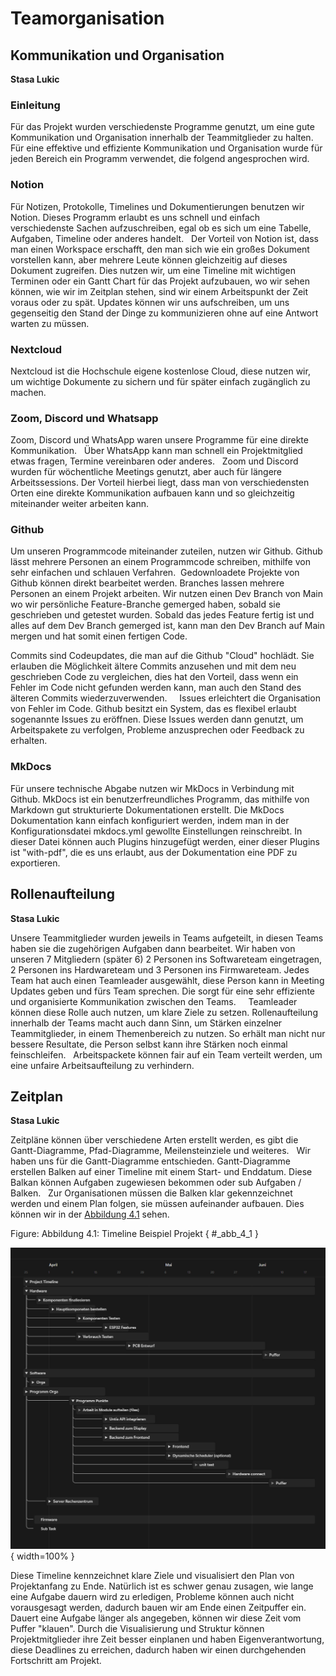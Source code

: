 # Teamorganisation

## Kommunikation und Organisation 
  
  **Stasa Lukic**
  
  
  
### Einleitung
Für das Projekt wurden verschiedenste Programme genutzt, um eine gute Kommunikation und Organisation innerhalb der Teammitglieder zu halten. Für eine effektive und effiziente Kommunikation und Organisation wurde für jeden Bereich ein Programm verwendet, die folgend angesprochen wird.  

### Notion

Für Notizen, Protokolle, Timelines und Dokumentierungen benutzen wir Notion. Dieses Programm erlaubt es uns schnell und einfach verschiedenste Sachen aufzuschreiben, egal ob es sich um eine Tabelle, Aufgaben, Timeline oder anderes handelt.  
Der Vorteil von Notion ist, dass man einen Workspace erschafft, den man sich wie ein großes Dokument vorstellen kann, aber mehrere Leute können gleichzeitig auf dieses Dokument zugreifen. Dies nutzen wir, um eine Timeline mit wichtigen Terminen oder ein Gantt Chart für das Projekt aufzubauen, wo wir sehen können, wie wir im Zeitplan stehen, sind wir einem Arbeitspunkt der Zeit voraus oder zu spät. Updates können wir uns aufschreiben, um uns gegenseitig den Stand der Dinge zu kommunizieren ohne auf eine Antwort warten zu müssen. 

### Nextcloud

Nextcloud ist die Hochschule eigene kostenlose Cloud, diese nutzen wir, um wichtige Dokumente zu sichern und für später einfach zugänglich zu machen.

### Zoom, Discord und Whatsapp

Zoom, Discord und WhatsApp waren unsere Programme für eine direkte Kommunikation.  
Über WhatsApp kann man schnell ein Projektmitglied etwas fragen, Termine vereinbaren oder anderes.  
Zoom und Discord wurden für wöchentliche Meetings genutzt, aber auch für längere Arbeitssessions. Der Vorteil hierbei liegt, dass man von verschiedensten Orten eine direkte Kommunikation aufbauen kann und so gleichzeitig miteinander weiter arbeiten kann.


### Github

Um unseren Programmcode miteinander zuteilen, nutzen wir Github. Github lässt mehrere Personen an einem Programmcode schreiben, mithilfe von sehr einfachen und schlauen Verfahren.  Gedownloadete Projekte von Github können direkt bearbeitet werden. Branches lassen mehrere Personen an einem Projekt arbeiten. Wir nutzen einen Dev Branch von Main wo wir persönliche Feature-Branche gemerged haben, sobald sie geschrieben und getestet wurden. Sobald das jedes Feature fertig ist und alles auf dem Dev Branch gemerged ist, kann man den Dev Branch auf Main mergen und hat somit einen fertigen Code.  

Commits sind Codeupdates, die man auf die Github "Cloud" hochlädt. Sie erlauben die Möglichkeit ältere Commits anzusehen und mit dem neu geschrieben Code zu vergleichen, dies hat den Vorteil, dass wenn ein Fehler im Code nicht gefunden werden kann, man auch den Stand des älteren Commits wiederzuverwenden.  
  
Issues erleichtert die Organisation von Fehler im Code. Github besitzt ein System, das es flexibel erlaubt sogenannte Issues zu eröffnen. Diese Issues werden dann genutzt, um Arbeitspakete zu verfolgen, Probleme anzusprechen oder Feedback zu erhalten.


### MkDocs

Für unsere technische Abgabe nutzen wir MkDocs in Verbindung mit Github. MkDocs ist ein benutzerfreundliches Programm, das mithilfe von Markdown gut strukturierte Dokumentationen erstellt. Die MkDocs Dokumentation kann einfach konfiguriert werden, indem man in der Konfigurationsdatei mkdocs.yml gewollte Einstellungen reinschreibt. In dieser Datei können auch Plugins hinzugefügt werden,  einer dieser Plugins ist "with-pdf", die es uns erlaubt, aus der Dokumentation eine PDF zu exportieren.

## Rollenaufteilung 
  
  **Stasa Lukic**
  

  
Unsere Teammitglieder wurden jeweils in Teams aufgeteilt, in diesen Teams haben sie die zugehörigen Aufgaben dann bearbeitet. Wir haben von unseren 7 Mitgliedern (später 6) 2 Personen ins Softwareteam eingetragen, 2 Personen ins Hardwareteam und 3 Personen ins Firmwareteam. Jedes Team hat auch einen Teamleader ausgewählt, diese Person kann in Meeting Updates geben und fürs Team sprechen. Die sorgt für eine sehr effiziente und organisierte Kommunikation zwischen den Teams.  
  
Teamleader können diese Rolle auch nutzen, um klare Ziele zu setzen. Rollenaufteilung innerhalb der Teams macht auch dann Sinn, um Stärken einzelner Teammitglieder, in einem Themenbereich zu nutzen. So erhält man nicht nur bessere Resultate, die Person selbst kann ihre Stärken noch einmal feinschleifen.  
Arbeitspackete können fair auf ein Team verteilt werden, um eine unfaire Arbeitsaufteilung zu verhindern.

## Zeitplan
  
  **Stasa Lukic**
  

Zeitpläne können über verschiedene Arten erstellt werden, es gibt die Gantt-Diagramme, Pfad-Diagramme, Meilensteinziele und weiteres.  
Wir haben uns für die Gantt-Diagramme entschieden. Gantt-Diagramme erstellen Balken auf einer Timeline mit einem Start- und Enddatum. Diese Balkan können Aufgaben zugewiesen bekommen oder sub Aufgaben / Balken.  
Zur Organisationen müssen die Balken klar gekennzeichnet werden und einem Plan folgen, sie müssen aufeinander aufbauen.
Dies können wir in der [Abbildung 4.1](#_abb_4_1) sehen.

Figure: Abbildung 4.1: Timeline Beispiel Projekt { #_abb_4_1 }

![](img/PraktischeUndTheoGrund/Timeline.png){ width=100% }


Diese Timeline kennzeichnet klare Ziele und visualisiert den Plan von Projektanfang zu Ende. Natürlich ist es schwer genau zusagen, wie lange eine Aufgabe dauern wird zu erledigen, Probleme können auch nicht vorausgesagt werden, dadurch bauen wir am Ende einen Zeitpuffer ein. Dauert eine Aufgabe länger als angegeben, können wir diese Zeit vom Puffer "klauen". Durch die Visualisierung und Struktur können Projektmitglieder ihre Zeit besser einplanen und haben Eigenverantwortung, diese Deadlines zu erreichen, dadurch haben wir einen durchgehenden Fortschritt am Projekt.





